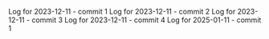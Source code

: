 Log for 2023-12-11 - commit 1
Log for 2023-12-11 - commit 2
Log for 2023-12-11 - commit 3
Log for 2023-12-11 - commit 4
Log for 2025-01-11 - commit 1
